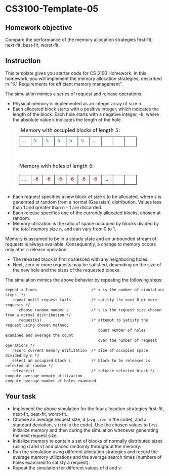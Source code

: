# CS3100-Template-05

## Homework objective
Compare the performance of the memory allocation strategies first-fit, next-fit, best-fit, worst-fit.

## Instruction
This template gives you starter code for CS 3100 Homework. In this homework, you will implement the memory allocation strategies, described in "5.1 Requirements for efficient memory management". 

The simulation mimics a series of request and release operations.

* Physical memory is implemented as an integer array of size n.
* Each allocated block starts with a positive integer, which indicates the length of the block. Each hole starts with a negative integer, -k, where the absolute value k indicates the length of the hole.
![Blocks vs Holes](BlocksAndHoles.jpg)
* Each request specifies a new block of size s to be allocated, where s is generated at random from a normal (Gaussian) distribution. Values less than 1 and greater than n - 1 are discarded.
* Each release specifies one of the currently allocated blocks, chosen at random.
* Memory utilization is the ratio of space occupied by blocks divided by the total memory size n, and can vary from 0 to 1.

Memory is assumed to be in a steady state and an unbounded stream of requests is always available. Consequently, a change to memory occurs only after a release operation:

* The released block is first coalesced with any neighboring holes.
* Next, zero or more requests may be satisfied, depending on the size of the new hole and the sizes of the requested blocks.

The simulation mimics the above behavior by repeating the following steps:

```
repeat x times                        /* x is the number of simulation steps  */
   repeat until request fails         /* satisfy the next 0 or more requests */
      choose random number s          /* s is the request size chosen from a normal distribution */
      request(s)                      /* attempt to satisfy the request using chosen method; 
                                         count number of holes examined and average the count
                                         over the number of request operations */
   record current memory utilization  /* size of occupied space divided by n */
   select an occupied block i         /* block to be released is selected at random */
   release(i)                         /* release selected block */    
compute average memory utilization
compute average number of holes examined
```

## Your task
* Implement the above simulation for the four allocation strategies first-fit, next-fit, best-fit, worst-fit.
* Choose an average request size, d (```avg_size``` in the code), and a standard deviation, v (```std``` in the code). Use the chosen values to first initialize memory and then during the simulation whenever generating the next request size.
* Initialize memory to contain a set of blocks of normally distributed sizes (using d and v) and placed randomly throughout the memory.
* Run the simulation using different allocation strategies and record the average memory utilizations and the average search times (numbers of holes examined to satisfy a request).
* Repeat the simulation for different values of d and v.
